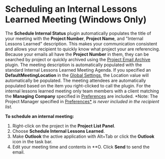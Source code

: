 # Scheduling an Internal Lessons Learned Meeting (Windows Only)

The **Schedule Internal Status** plugin automatically populates the title of your meeting with the **Project Number**, **Project Name**, and "Internal Lessons Learned" description. This makes your communication consistent and allows your recipient to quickly know what project your are referencing. Because your emails all have the **Project Number** in them, they can be searched by project or quickly archived using the [Project Email Archive](<ProjectEmailArchive.md>) plugin. The meeting description is automatically populated with the standard Internal Lessons Learned Meeting Agenda. If you specified an **DefaultMeetingLocation** in the [Global Settings](<../StandardPlugins/GlobalSettings.md>), the Location value will automatically be populated. The meeting attendees are automatically populated based on the item you right-clicked to call the plugin. For the internal lessons learned meeting only team members with a client matching the **Managing Company** specified in [Preferences](<../InterfaceOverview/Preferences.md>) are included.  *Note: The Project Manager specified in [Preferences*](<../InterfaceOverview/Preferences.md>) *is never included in the recipient list.*

**To schedule an internal meeting:**

1. Right-click on the project in the **Project List Panel**.
2. Choose **Schedule Internal Lessons Learned**.
3. Make **Outlook** the active application with Alt+Tab or click the **Outlook** icon in the task bar.
4. Edit your meeting time and contents in **O. Click **Send** to send the email.